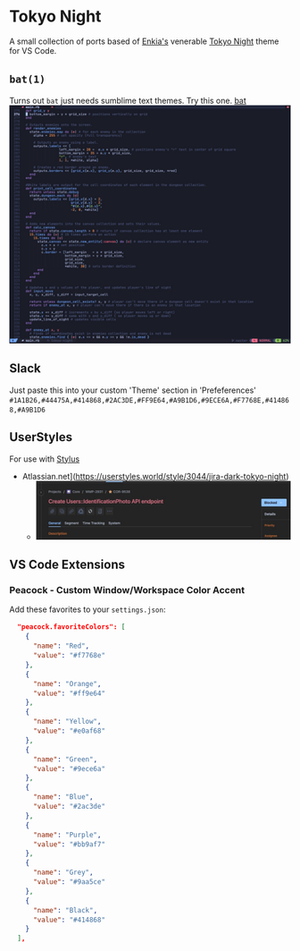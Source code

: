# Tokyo Night
A small collection of ports based of [Enkia's](http://github.com/enkia) venerable [Tokyo Night](https://github.com/enkia/tokyo-night-vscode-theme) theme for VS Code.

## `bat(1)`
Turns out `bat` just needs sumblime text themes. Try this one.
[bat](TokyoNight.tmTheme)
![](bat.jpg?raw=true)

## Slack
Just paste this into your custom 'Theme' section in 'Prefeferences'
`#1A1B26,#44475A,#414868,#2AC3DE,#FF9E64,#A9B1D6,#9ECE6A,#F7768E,#414868,#A9B1D6`

## UserStyles
For use with [Stylus](https://github.com/openstyles/stylus)
- Atlassian.net](https://userstyles.world/style/3044/jira-dark-tokyo-night)
  - ![](atlassian.jpg?raw=true)

## VS Code Extensions
### Peacock - Custom Window/Workspace Color Accent
Add these favorites to your `settings.json`:
```json
  "peacock.favoriteColors": [
    {
      "name": "Red",
      "value": "#f7768e"
    },
    {
      "name": "Orange",
      "value": "#ff9e64"
    },
    {
      "name": "Yellow",
      "value": "#e0af68"
    },
    {
      "name": "Green",
      "value": "#9ece6a"
    },
    {
      "name": "Blue",
      "value": "#2ac3de"
    },
    {
      "name": "Purple",
      "value": "#bb9af7"
    },
    {
      "name": "Grey",
      "value": "#9aa5ce"
    },
    {
      "name": "Black",
      "value": "#414868"
    }
  ],
  ```
